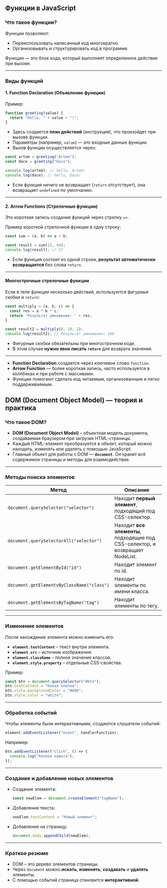 ## **Функции в JavaScript**

### **Что такое функции?**

Функции позволяют:

-   Переиспользовать написанный код многократно.
-   Организовывать и структурировать код в программе.

Функция — это блок кода, который выполняет определенное действие при вызове.

___

### **Виды функций**

#### **1\. Function Declaration (Объявление функции)**

Пример:

```js
function greeting(value) {
  return "hello, " + value + "!";
}
```

-   Здесь создается **план действий** (инструкция), что произойдет при вызове функции.
-   Параметры (например, `value`) — это входные данные функции.
-   Вызов функции осуществляется через:

```js
const artem = greeting("Artem");
const dace = greeting("Dace");

console.log(artem); // hello, Artem!
console.log(dace); // hello, Dace!
```

-   Если функция ничего не возвращает (`return` отсутствует), она возвращает `undefined` по умолчанию.

___

#### **2\. Arrow Functions (Стрелочные функции)**

Это короткая запись создания функций через стрелку `=>`.

Пример короткой стрелочной функции в одну строку:

```js
const sum = (a, b) => a + b;

const result = sum(13, 44);
console.log(result); // 57
```

-   Если функция состоит из одной строки, **результат автоматически возвращается** без слова `return`.

___

#### **Многострочные стрелочные функции**

Если в теле функции несколько действий, используются фигурные скобки и `return`:

```js
const multiply = (a, b, c) => {
  const res = a * b * c;
  return 'Результат умножения: ' + res;
}

const result2 = multiply(8, 10, 2);
console.log(result2); // Результат умножения: 160
```

-   Фигурные скобки обязательны при многострочном коде.
-   В этом случае **нужно явно писать `return`** для возврата значения.

___

-   **Function Declaration** создается через ключевое слово `function`.
-   **Arrow Function** — более короткая запись, часто используется в коллбеках и при работе с массивами.
-   Функции помогают сделать код читаемым, организованным и легко поддерживаемым.

## **DOM (Document Object Model) — теория и практика**

### **Что такое DOM?**

-   **DOM (Document Object Model)** – объектная модель документа, создаваемая браузером при загрузке HTML-страницы.
-   Каждый HTML-элемент преобразуется в объект, который можно находить, изменять или удалять с помощью JavaScript.
-   Главный объект для работы с DOM — **`document`**. Он хранит всё содержимое страницы и методы для взаимодействия.

___

### **Методы поиска элементов**

| Метод | Описание |
| --- | --- |
| `document.querySelector("selector")` | Находит **первый элемент**, подходящий под CSS-селектор. |
| `document.querySelectorAll("selector")` | Находит **все элементы**, подходящие под CSS-селектор, и возвращает NodeList. |
| `document.getElementById("id")` | Находит элемент по id. |
| `document.getElementsByClassName("class")` | Находит элементы по имени класса. |
| `document.getElementsByTagName("tag")` | Находит элементы по тегу. |

___

### **Изменение элементов**

После нахождения элемента можно изменить его:

-   **`element.textContent`** – текст внутри элемента.
-   **`element.src`** – источник изображения.
-   **`element.className`** – полное значение классов.
-   **`element.style.property`** – отдельные CSS-свойства.

Пример:

```js
const btn = document.querySelector("#btn");
btn.textContent = "Новая кнопка";
btn.style.backgroundColor = "#000";
btn.style.color = "white";
```

___

### **Обработка событий**

Чтобы элементы были интерактивными, создаются слушатели событий:

```js
element.addEventListener("event", handlerFunction);
```

Например:

```js
btn.addEventListener("click", () => {
  console.log("Кнопка нажата");
});
```

___

### **Создание и добавление новых элементов**

-   Создание элемента:
    
    ```js
    const newElem = document.createElement("tagName");
    ```
    
-   Добавление текста:
    
    ```js
    newElem.textContent = "Новый элемент";
    ```
    
-   Добавление на страницу:
    
    ```js
    document.body.appendChild(newElem);
    ```
    

___

### **Краткое резюме**

-   DOM – это дерево элементов страницы.
-   Через `document` можно **искать**, **изменять**, **создавать** и **удалять** элементы.
-   С помощью событий страница становится **интерактивной**.
